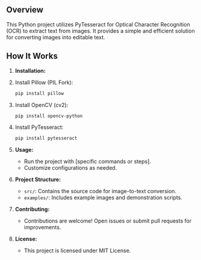## Overview

This Python project utilizes PyTesseract for Optical Character Recognition (OCR) to extract text from images. It provides a simple and efficient solution for converting images into editable text.

## How It Works

1. **Installation:**
1. Install Pillow (PIL Fork):

    ```bash
    pip install pillow
    ```

2. Install OpenCV (cv2):

    ```bash
    pip install opencv-python
    ```

3. Install PyTesseract:

    ```bash
    pip install pytesseract
    ```

2. **Usage:**
    - Run the project with [specific commands or steps].
    - Customize configurations as needed.

3. **Project Structure:**
    - `src/`: Contains the source code for image-to-text conversion.
    - `examples/`: Includes example images and demonstration scripts.

4. **Contributing:**
    - Contributions are welcome! Open issues or submit pull requests for improvements.

5. **License:**
    - This project is licensed under MIT License.

## Q&A

If you have questions or need assistance, feel free to open an issue or reach out.

---

**Happy coding!**



